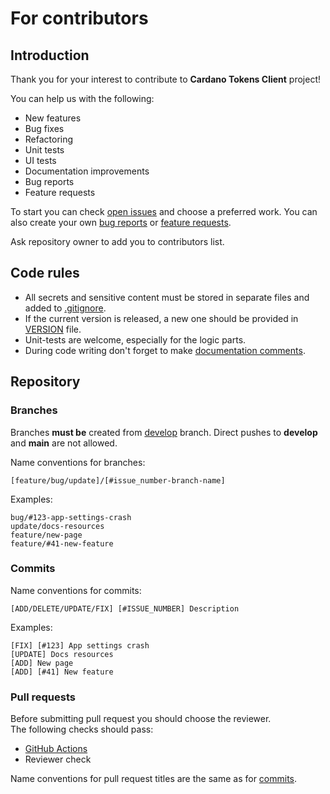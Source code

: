 # For contributors

## Introduction

Thank you for your interest to contribute to **Cardano Tokens Client** project!

You can help us with the following:
- New features
- Bug fixes
- Refactoring
- Unit tests
- UI tests
- Documentation improvements
- Bug reports
- Feature requests

To start you can check [open issues](https://github.com/intellisoftalpin/CardanoTokensClient/issues) and 
choose a preferred work. You can also create your own
[bug reports](https://github.com/intellisoftalpin/CardanoTokensClient/issues/new?assignees=&labels=bug&template=bug_report.md&title=) 
or [feature requests](https://github.com/intellisoftalpin/CardanoTokensClient/issues/new?assignees=&labels=feature&template=feature_request.md&title=).

Ask repository owner to add you to contributors list.

## Code rules

- All secrets and sensitive content must be stored in separate files and added to [.gitignore](https://github.com/intellisoftalpin/CardanoTokensClient/blob/main/.gitignore).
- If the current version is released, a new one should be provided in [VERSION](https://github.com/intellisoftalpin/CardanoTokensClient/blob/develop/VERSION) file.
- Unit-tests are welcome, especially for the logic parts.
- During code writing don't forget to make [documentation comments](https://dart.dev/effective-dart/documentation).

## Repository

### Branches

Branches **must be** created from [develop](https://github.com/intellisoftalpin/CardanoTokensClient/tree/develop) branch. 
Direct pushes to **develop** and **main** are not allowed.

Name conventions for branches:

```
[feature/bug/update]/[#issue_number-branch-name]
```

Examples:

```
bug/#123-app-settings-crash
update/docs-resources
feature/new-page
feature/#41-new-feature
```

### Commits

Name conventions for commits:

```
[ADD/DELETE/UPDATE/FIX] [#ISSUE_NUMBER] Description
```

Examples:

```
[FIX] [#123] App settings crash
[UPDATE] Docs resources
[ADD] New page
[ADD] [#41] New feature
```

### Pull requests

Before submitting pull request you should choose the reviewer.  
The following checks should pass:

- [GitHub Actions](https://github.com/intellisoftalpin/CardanoTokensClient/actions)
- Reviewer check

Name conventions for pull request titles are the same as for [commits](#commits).

